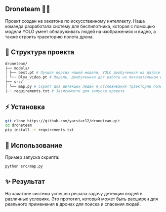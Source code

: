 ## Droneteam 🚁🤖
Проект создан на хакатоне по искусственному интеллекту.
Наша команда разработала систему для беспилотника, которая с помощью модели YOLO умеет обнаруживать людей на изображениях и видео, а также строить траекторию полета дрона.

## 📂 Структура проекта
```bash
droneteam/
├── models/
│ ├── best.pt # Лучшая версия нашей модели, YOLO дообученная на датасете
│ └── Dlya_video.pt # Модель, дообученная для работы на показательном видео
├── src/
│ └── map.py # Скрипт для детекции людей и отслеживания траектории полета дрона
├── requirements.txt # Зависимости для запуска проекта
```

## ⚡ Установка
```bash
git clone https://github.com/yarstar12/droneteam.git
cd droneteam
pip install -r requirements.txt
```

## 🚀 Использование
Пример запуска скрипта:
```bash
python src/map.py
```

## ✨ Результат
На хакатоне система успешно решала задачу детекции людей в различных условиях. Это прототип, который может быть расширен для реального применения в дронах для поиска и спасения людей.

